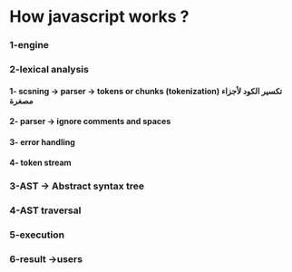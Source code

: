 # How javascript works ?
### 1-engine
### 2-lexical analysis 
#### 1- scsning -> parser -> tokens or chunks (tokenization)   تكسير الكود لأجزاء مصغرة
#### 2- parser -> ignore comments and spaces 
#### 3- error handling
#### 4- token stream
### 3-AST -> Abstract syntax tree
### 4-AST traversal
### 5-execution
### 6-result ->users
